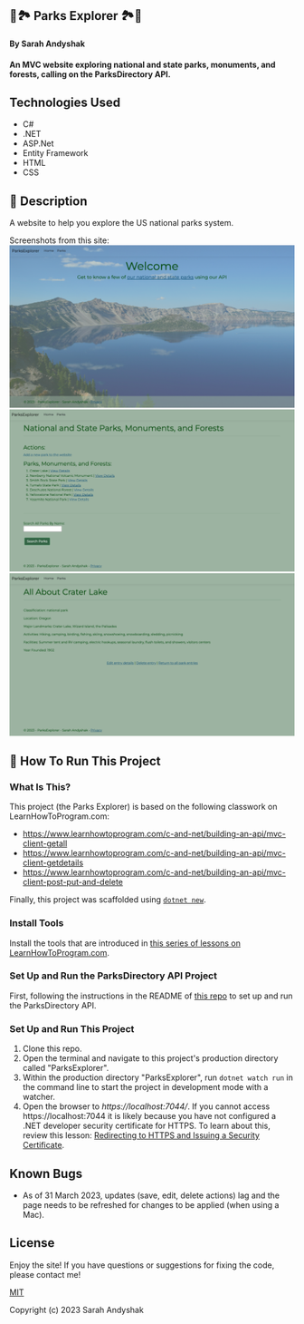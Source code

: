 ## 🌲🏞️ Parks Explorer 🏞️🌲

#### By Sarah Andyshak

#### An MVC website exploring national and state parks, monuments, and forests, calling on the ParksDirectory API.

## Technologies Used 

* C#
* .NET
* ASP.Net
* Entity Framework
* HTML
* CSS

## 🌲 Description

A website to help you explore the US national parks system. 

Screenshots from this site:
![splash page](parksplash.png)
![parks listing page](parklisting.png)
![park detail page](parkdetails.png)

## 🌲 How To Run This Project

### What Is This?

This project (the Parks Explorer) is based on the following classwork on LearnHowToProgram.com:

- https://www.learnhowtoprogram.com/c-and-net/building-an-api/mvc-client-getall
- https://www.learnhowtoprogram.com/c-and-net/building-an-api/mvc-client-getdetails
- https://www.learnhowtoprogram.com/c-and-net/building-an-api/mvc-client-post-put-and-delete

Finally, this project was scaffolded using [`dotnet new`](https://learn.microsoft.com/en-us/dotnet/core/tools/dotnet-new).

### Install Tools

Install the tools that are introduced in [this series of lessons on LearnHowToProgram.com](https://www.learnhowtoprogram.com/c-and-net/getting-started-with-c).

### Set Up and Run the ParksDirectory API Project

First, following the instructions in the README of [this repo](https://github.com/epicodus-lessons/section-6-cretaceous-park-api-csharp-net6) to set up and run the ParksDirectory API.

### Set Up and Run This Project

1. Clone this repo.
2. Open the terminal and navigate to this project's production directory called "ParksExplorer".
3. Within the production directory "ParksExplorer", run `dotnet watch run` in the command line to start the project in development mode with a watcher.
4. Open the browser to _https://localhost:7044/_. If you cannot access https://localhost:7044 it is likely because you have not configured a .NET developer security certificate for HTTPS. To learn about this, review this lesson: [Redirecting to HTTPS and Issuing a Security Certificate](https://www.learnhowtoprogram.com/lessons/redirecting-to-https-and-issuing-a-security-certificate).

## Known Bugs

* As of 31 March 2023, updates (save, edit, delete actions) lag and the page needs to be refreshed for changes to be applied (when using a Mac).

## License
Enjoy the site! If you have questions or suggestions for fixing the code, please contact me!

[MIT](https://github.com/git/git-scm.com/blob/main/MIT-LICENSE.txt)

Copyright (c) 2023 Sarah Andyshak
